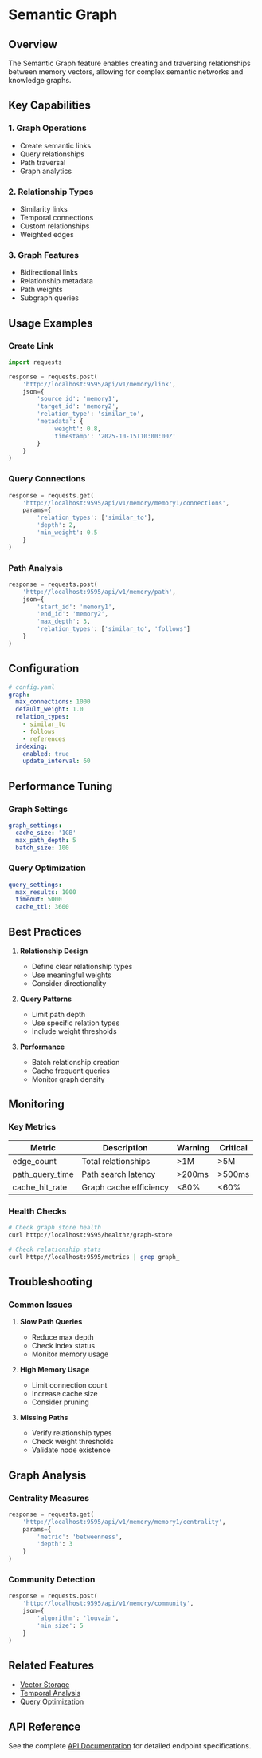 # Semantic Graph

## Overview

The Semantic Graph feature enables creating and traversing relationships between memory vectors, allowing for complex semantic networks and knowledge graphs.

## Key Capabilities

### 1. Graph Operations

- Create semantic links
- Query relationships
- Path traversal
- Graph analytics

### 2. Relationship Types

- Similarity links
- Temporal connections
- Custom relationships
- Weighted edges

### 3. Graph Features

- Bidirectional links
- Relationship metadata
- Path weights
- Subgraph queries

## Usage Examples

### Create Link

```python
import requests

response = requests.post(
    'http://localhost:9595/api/v1/memory/link',
    json={
        'source_id': 'memory1',
        'target_id': 'memory2',
        'relation_type': 'similar_to',
        'metadata': {
            'weight': 0.8,
            'timestamp': '2025-10-15T10:00:00Z'
        }
    }
)
```

### Query Connections

```python
response = requests.get(
    'http://localhost:9595/api/v1/memory/memory1/connections',
    params={
        'relation_types': ['similar_to'],
        'depth': 2,
        'min_weight': 0.5
    }
)
```

### Path Analysis

```python
response = requests.post(
    'http://localhost:9595/api/v1/memory/path',
    json={
        'start_id': 'memory1',
        'end_id': 'memory2',
        'max_depth': 3,
        'relation_types': ['similar_to', 'follows']
    }
)
```

## Configuration

```yaml
# config.yaml
graph:
  max_connections: 1000
  default_weight: 1.0
  relation_types:
    - similar_to
    - follows
    - references
  indexing:
    enabled: true
    update_interval: 60
```

## Performance Tuning

### Graph Settings

```yaml
graph_settings:
  cache_size: '1GB'
  max_path_depth: 5
  batch_size: 100
```

### Query Optimization

```yaml
query_settings:
  max_results: 1000
  timeout: 5000
  cache_ttl: 3600
```

## Best Practices

1. **Relationship Design**
   - Define clear relationship types
   - Use meaningful weights
   - Consider directionality

2. **Query Patterns**
   - Limit path depth
   - Use specific relation types
   - Include weight thresholds

3. **Performance**
   - Batch relationship creation
   - Cache frequent queries
   - Monitor graph density

## Monitoring

### Key Metrics

| Metric | Description | Warning | Critical |
|--------|-------------|----------|----------|
| edge_count | Total relationships | >1M | >5M |
| path_query_time | Path search latency | >200ms | >500ms |
| cache_hit_rate | Graph cache efficiency | <80% | <60% |

### Health Checks

```bash
# Check graph store health
curl http://localhost:9595/healthz/graph-store

# Check relationship stats
curl http://localhost:9595/metrics | grep graph_
```

## Troubleshooting

### Common Issues

1. **Slow Path Queries**
   - Reduce max depth
   - Check index status
   - Monitor memory usage

2. **High Memory Usage**
   - Limit connection count
   - Increase cache size
   - Consider pruning

3. **Missing Paths**
   - Verify relationship types
   - Check weight thresholds
   - Validate node existence

## Graph Analysis

### Centrality Measures

```python
response = requests.get(
    'http://localhost:9595/api/v1/memory/memory1/centrality',
    params={
        'metric': 'betweenness',
        'depth': 3
    }
)
```

### Community Detection

```python
response = requests.post(
    'http://localhost:9595/api/v1/memory/community',
    json={
        'algorithm': 'louvain',
        'min_size': 5
    }
)
```

## Related Features

- [Vector Storage](./vector-storage.md)
- [Temporal Analysis](./temporal-analysis.md)
- [Query Optimization](./query-optimization.md)

## API Reference

See the complete [API Documentation](../../development-manual/api-reference.md) for detailed endpoint specifications.
